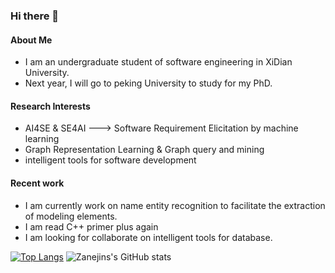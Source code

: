 ### Hi there 👋

#### About Me
- I am an undergraduate student of software engineering in XiDian University.
- Next year, I will go to peking University to study for my PhD.

#### Research Interests
- AI4SE & SE4AI ---> Software Requirement Elicitation by machine learning
- Graph Representation Learning & Graph query and mining
- intelligent tools for software development

#### Recent work
- I am currently work on name entity recognition to facilitate the extraction of modeling elements.
- I am read C++ primer plus again
- I am looking for collaborate on intelligent tools for database.


<!--
**Zanejins/zanejins** is a ✨ _special_ ✨ repository because its `README.md` (this file) appears on your GitHub profile.

Here are some ideas to get you started:

- 🔭 I’m currently working on ...
- 🌱 I’m currently learning ...
- 👯 I’m looking to collaborate on ...
- 🤔 I’m looking for help with ...
- 💬 Ask me about ...
- 📫 How to reach me: ...
- 😄 Pronouns: ...
- ⚡ Fun fact: ...
-->
[![Top Langs](https://github-readme-stats.vercel.app/api/top-langs/?username=zanejins&langs_count=5&layout=compact&hide=HTML,CSS,YACC,Vim%20script,Javascript&theme=tokyonight)](https://github.com/anuraghazra/github-readme-stats)
![Zanejins's GitHub stats](https://github-readme-stats.vercel.app/api?username=zanejins&theme=tokyonight&count_private=true&show_icons=true)

